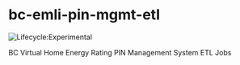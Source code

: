 # bc-emli-pin-mgmt-etl

![Lifecycle:Experimental](https://img.shields.io/badge/Lifecycle-Experimental-339999)

BC Virtual Home Energy Rating PIN Management System ETL Jobs